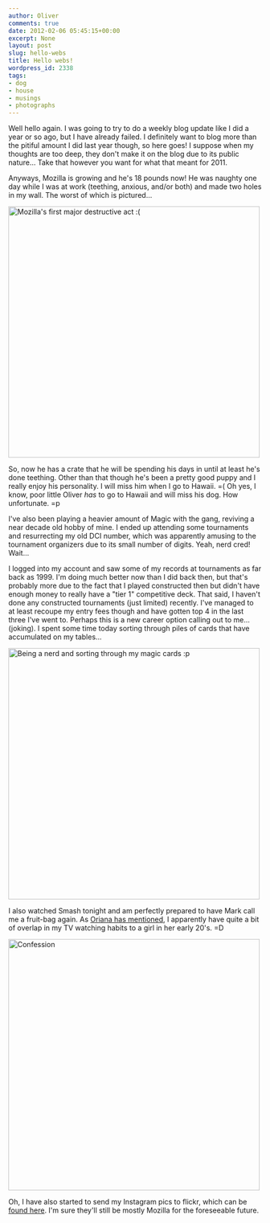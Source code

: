 ```yaml
---
author: Oliver
comments: true
date: 2012-02-06 05:45:15+00:00
excerpt: None
layout: post
slug: hello-webs
title: Hello webs!
wordpress_id: 2338
tags:
- dog
- house
- musings
- photographs
---
```


Well hello again. I was going to try to do a weekly blog update like I did a year or so ago, but I have already failed. I definitely want to blog more than the pitiful amount I did last year though, so here goes! I suppose when my thoughts are too deep, they don't make it on the blog due to its public nature... Take that however you want for what that meant for 2011.

Anyways, Mozilla is growing and he's 18 pounds now! He was naughty one day while I was at work (teething, anxious, and/or both) and made two holes in my wall. The worst of which is pictured...

<a href="http://www.flickr.com/photos/owiber/6792471269/" title="Mozilla's first major destructive act :( by owiber, on Flickr"><img src="https://farm8.staticflickr.com/7008/6792471269_a5e8196afc.jpg" width="500" height="500" alt="Mozilla's first major destructive act :("></a>

So, now he has a crate that he will be spending his days in until at least he's done teething. Other than that though he's been a pretty good puppy and I really enjoy his personality. I will miss him when I go to Hawaii. =(  Oh yes, I know, poor little Oliver <em>has</em> to go to Hawaii and will miss his dog. How unfortunate. =p

I've also been playing a heavier amount of Magic with the gang, reviving a near decade old hobby of mine. I ended up attending some tournaments and resurrecting my old DCI number, which was apparently amusing to the tournament organizers due to its small number of digits. Yeah, nerd cred! Wait...

I logged into my account and saw some of my records at tournaments as far back as 1999. I'm doing much better now than I did back then, but that's probably more due to the fact that I played constructed then but didn't have enough money to really have a "tier 1" competitive deck. That said, I haven't done any constructed tournaments (just limited) recently. I've managed to at least recoupe my entry fees though and have gotten top 4 in the last three I've went to. Perhaps this is a new career option calling out to me... (joking). I spent some time today sorting through piles of cards that have accumulated on my tables...

<a href="http://www.flickr.com/photos/owiber/6825227313/" title="Being a nerd and sorting through my magic cards :p by owiber, on Flickr"><img src="https://farm8.staticflickr.com/7150/6825227313_ccbe3d222d.jpg" width="500" height="500" alt="Being a nerd and sorting through my magic cards :p"></a>

I also watched Smash tonight and am perfectly prepared to have Mark call me a fruit-bag again. As <a href="http://theoster.tumblr.com/post/13979531986/comparing-tv-shows">Oriana has mentioned</a>, I apparently have quite a bit of overlap in my TV watching habits to a girl in her early 20's. =D

<a href="http://www.flickr.com/photos/owiber/6827954541/" title="Confession by owiber, on Flickr"><img src="https://farm8.staticflickr.com/7019/6827954541_227feb6deb.jpg" width="500" height="500" alt="Confession"></a>

Oh, I have also started to send my Instagram pics to flickr, which can be <a href="http://www.flickr.com/photos/owiber/tags/uploaded%3Aby%3Dinstagram/">found here</a>. I'm sure they'll still be mostly Mozilla for the foreseeable future.